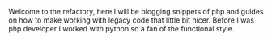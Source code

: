 Welcome to the refactory, here I will be blogging snippets of php and guides on how to make working with legacy code that little bit nicer. Before I was php developer I worked with python so a fan of the functional style.